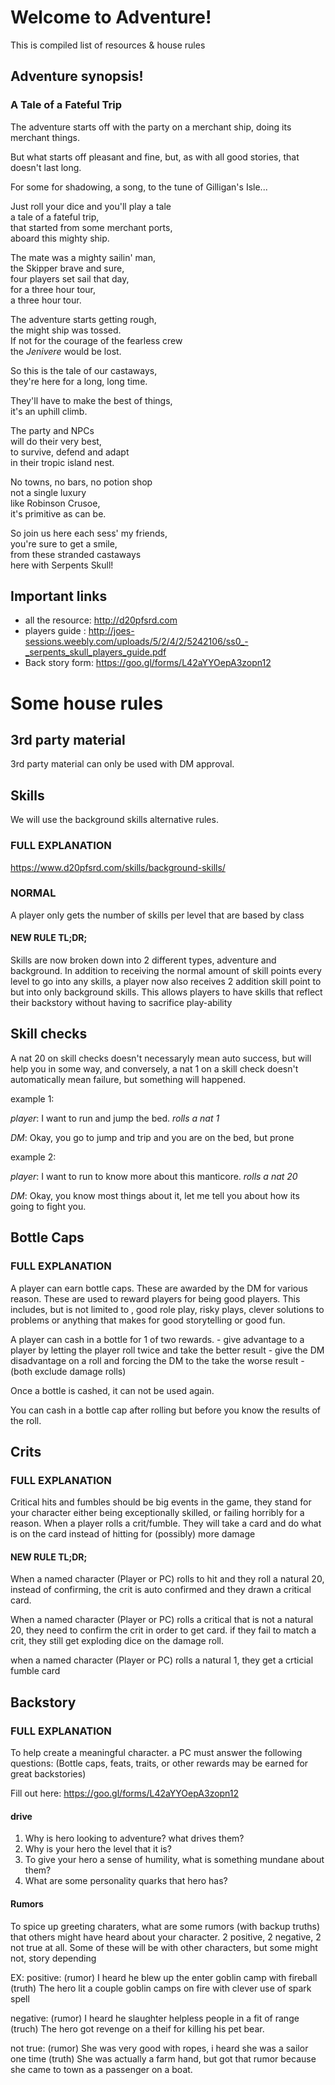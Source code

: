 # Welcome to Adventure!

This is compiled list of resources & house rules

## Adventure synopsis!

### A Tale of a Fateful Trip

The adventure starts off with the party on a merchant ship, doing its merchant things.

But what starts off pleasant and fine, but, as with all good stories, that doesn't last long.

For some for shadowing, a song, to the tune of Gilligan's Isle...

Just roll your dice and you'll play a tale<br/>
a tale of a fateful trip,<br/>
that started from some merchant ports,<br/>
aboard this mighty ship.<br/>

The mate was a mighty sailin' man,<br/>
the Skipper brave and sure,<br/>
four players set sail that day,<br/>
for a three hour tour,<br/>
a three hour tour.<br/>

The adventure starts getting rough,<br/>
the might ship was tossed.<br/>
If not for the courage of the fearless crew<br/>
the _Jenivere_ would be lost.<br/>

So this is the tale of our castaways,<br/>
they're here for a long, long time.<br/>

They'll have to make the best of things,<br/>
it's an uphill climb.<br/>

The party and NPCs<br/>
will do their very best,<br/>
to survive, defend and adapt<br/>
in their tropic island nest.<br/>

No towns, no bars, no potion shop<br/>
not a single luxury<br/>
like Robinson Crusoe,<br/>
it's primitive as can be.<br/>

So join us here each sess' my friends,<br/>
you're sure to get a smile,<br/>
from these stranded castaways<br/>
here with Serpents Skull!<br/>

## Important links

- all the resource: http://d20pfsrd.com
- players guide : http://joes-sessions.weebly.com/uploads/5/2/4/2/5242106/ss0_-_serpents_skull_players_guide.pdf
- Back story form: https://goo.gl/forms/L42aYYOepA3zopn12

# Some house rules

## 3rd party material

3rd party material can only be used with DM approval.

## Skills

We will use the background skills alternative rules.

### FULL EXPLANATION

https://www.d20pfsrd.com/skills/background-skills/

### NORMAL

A player only gets the number of skills per level that are based by class

#### NEW RULE TL;DR;

Skills are now broken down into 2 different types, adventure and background. In addition to receiving the normal amount of
skill points every level to go into any skills, a player now also receives 2 addition skill point to but into only background skills. This allows players to have skills that reflect their backstory without having to sacrifice play-ability

## Skill checks

A nat 20 on skill checks doesn't necessaryly mean auto success, but will help you in some way, and conversely, a nat 1 on a skill check doesn't automatically mean failure, but something will happened.

example 1:

_player_: I want to run and jump the bed. _rolls a nat 1_

_DM_: Okay, you go to jump and trip and you are on the bed, but prone

example 2:

_player_: I want to run to know more about this manticore. _rolls a nat 20_

_DM_: Okay, you know most things about it, let me tell you about how its going to fight you.

## Bottle Caps

### FULL EXPLANATION

A player can earn bottle caps. These are awarded by the DM for various reason. These are used to reward players for being good players. This includes, but is not limited to , good role play, risky plays, clever solutions to problems or anything that makes for good storytelling or good fun.

A player can cash in a bottle for 1 of two rewards. - give advantage to a player by letting the player roll twice and take the better result - give the DM disadvantage on a roll and forcing the DM to the take the worse result - (both exclude damage rolls)

Once a bottle is cashed, it can not be used again.

You can cash in a bottle cap after rolling but before you know the results of the roll.

## Crits

### FULL EXPLANATION

Critical hits and fumbles should be big events in the game, they stand for your character either being exceptionally skilled, or failing horribly for a reason. When a player rolls a crit/fumble. They will take a card and do what is on the card instead of hitting for (possibly) more damage

#### NEW RULE TL;DR;

When a named character (Player or PC) rolls to hit and they roll a natural 20, instead of confirming, the crit is auto confirmed and they drawn a critical card.

When a named character (Player or PC) rolls a critical that is not a natural 20, they need to confirm the crit in order to get card. if they fail to match a crit, they still get exploding dice on the damage roll.

when a named character (Player or PC) rolls a natural 1, they get a crticial fumble card

## Backstory

### FULL EXPLANATION

To help create a meaningful character. a PC must answer the following questions: (Bottle caps, feats, traits, or other rewards may be earned for great backstories)

Fill out here: https://goo.gl/forms/L42aYYOepA3zopn12

#### drive

1. Why is hero looking to adventure? what drives them?
2. Why is your hero the level that it is?
3. To give your hero a sense of humility, what is something mundane about them?
4. What are some personality quarks that hero has?

#### Rumors

To spice up greeting charaters, what are some rumors (with backup truths) that others might have heard about your character. 2 positive, 2 negative, 2 not true at all. Some of these will be with other characters, but some might not, story depending

EX:
positive:
(rumor) I heard he blew up the enter goblin camp with fireball
(truth) The hero lit a couple goblin camps on fire with clever use of spark spell

negative:
(rumor) I heard he slaughter helpless people in a fit of range
(truch) The hero got revenge on a theif for killing his pet bear.

not true:
(rumor) She was very good with ropes, i heard she was a sailor one time
(truth) She was actually a farm hand, but got that rumor because she came to town as a passenger on a boat.

```

```
